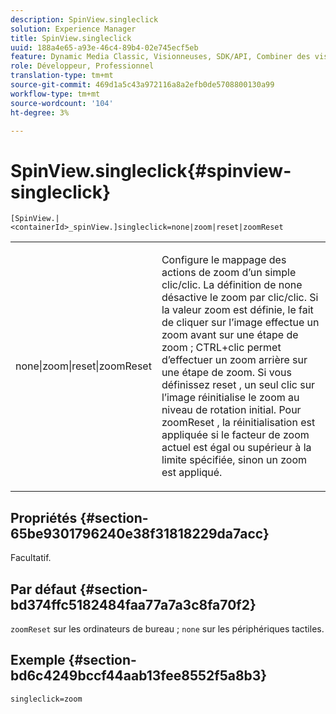 ```yaml
---
description: SpinView.singleclick
solution: Experience Manager
title: SpinView.singleclick
uuid: 188a4e65-a93e-46c4-89b4-02e745ecf5eb
feature: Dynamic Media Classic, Visionneuses, SDK/API, Combiner des visionneuses de supports
role: Développeur, Professionnel
translation-type: tm+mt
source-git-commit: 469d1a5c43a972116a8a2efb0de5708800130a99
workflow-type: tm+mt
source-wordcount: '104'
ht-degree: 3%

---
```



# SpinView.singleclick{#spinview-singleclick}

`[SpinView.|<containerId>_spinView.]singleclick=none|zoom|reset|zoomReset`

<table id="table_0824E332DF1340A2ABC40A3EB428F2D0"> 
 <tbody> 
  <tr> 
   <td colname="col1"> <p> <span class="codeph"> none|zoom|reset|zoomReset  </span> </p> </td> 
   <td colname="col2"> <p> Configure le mappage des actions de zoom d’un simple clic/clic. La définition de <span class="codeph"> none </span> désactive le zoom par clic/clic. Si la valeur <span class="codeph"> zoom </span> est définie, le fait de cliquer sur l’image effectue un zoom avant sur une étape de zoom ; CTRL+clic permet d’effectuer un zoom arrière sur une étape de zoom. Si vous définissez <span class="codeph"> reset </span>, un seul clic sur l’image réinitialise le zoom au niveau de rotation initial. Pour <span class="codeph"> zoomReset </span>, la réinitialisation est appliquée si le facteur de zoom actuel est égal ou supérieur à la limite spécifiée, sinon un zoom est appliqué. </p> </td> 
  </tr> 
 </tbody> 
</table>

## Propriétés {#section-65be9301796240e38f31818229da7acc}

Facultatif.

## Par défaut {#section-bd374ffc5182484faa77a7a3c8fa70f2}

`zoomReset` sur les ordinateurs de bureau ;  `none` sur les périphériques tactiles.

## Exemple {#section-bd6c4249bccf44aab13fee8552f5a8b3}

`singleclick=zoom`
